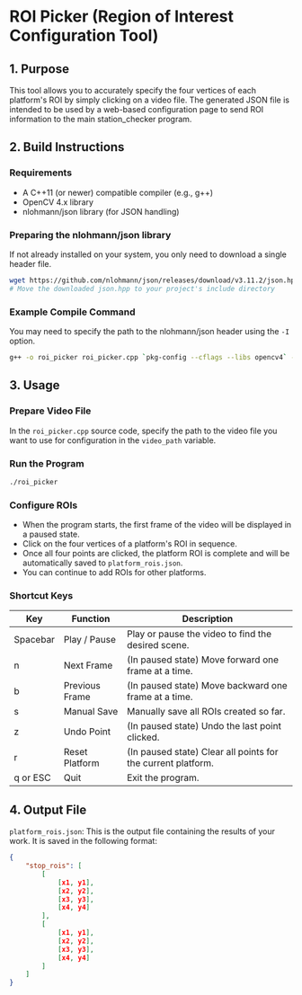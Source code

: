 # ROI Picker (Region of Interest Configuration Tool)

## 1. Purpose

This tool allows you to accurately specify the four vertices of each platform's ROI by simply clicking on a video file. The generated JSON file is intended to be used by a web-based configuration page to send ROI information to the main station\_checker program.

## 2. Build Instructions

### Requirements

* A C++11 (or newer) compatible compiler (e.g., g++)
* OpenCV 4.x library
* nlohmann/json library (for JSON handling)

### Preparing the nlohmann/json library

If not already installed on your system, you only need to download a single header file.

```bash
wget https://github.com/nlohmann/json/releases/download/v3.11.2/json.hpp
# Move the downloaded json.hpp to your project's include directory
```

### Example Compile Command

You may need to specify the path to the nlohmann/json header using the `-I` option.

```bash
g++ -o roi_picker roi_picker.cpp `pkg-config --cflags --libs opencv4` -std=c++11
```

## 3. Usage

### Prepare Video File

In the `roi_picker.cpp` source code, specify the path to the video file you want to use for configuration in the `video_path` variable.

### Run the Program

```bash
./roi_picker
```

### Configure ROIs

* When the program starts, the first frame of the video will be displayed in a paused state.
* Click on the four vertices of a platform's ROI in sequence.
* Once all four points are clicked, the platform ROI is complete and will be automatically saved to `platform_rois.json`.
* You can continue to add ROIs for other platforms.

### Shortcut Keys

| Key      | Function       | Description                                                  |
| -------- | -------------- | ------------------------------------------------------------ |
| Spacebar | Play / Pause   | Play or pause the video to find the desired scene.           |
| n        | Next Frame     | (In paused state) Move forward one frame at a time.          |
| b        | Previous Frame | (In paused state) Move backward one frame at a time.         |
| s        | Manual Save    | Manually save all ROIs created so far.                       |
| z        | Undo Point     | (In paused state) Undo the last point clicked.               |
| r        | Reset Platform | (In paused state) Clear all points for the current platform. |
| q or ESC | Quit           | Exit the program.                                            |

## 4. Output File

`platform_rois.json`: This is the output file containing the results of your work. It is saved in the following format:

```json
{
    "stop_rois": [
        [
            [x1, y1],
            [x2, y2],
            [x3, y3],
            [x4, y4]
        ],
        [
            [x1, y1],
            [x2, y2],
            [x3, y3],
            [x4, y4]
        ]
    ]
}
```
